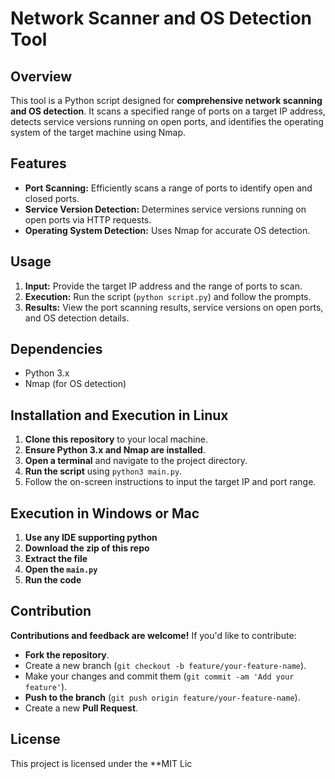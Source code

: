 # Network Scanner and OS Detection Tool 

## Overview
This tool is a Python script designed for **comprehensive network scanning and OS detection**. It scans a specified range of ports on a target IP address, detects service versions running on open ports, and identifies the operating system of the target machine using Nmap.

## Features
- **Port Scanning:** Efficiently scans a range of ports to identify open and closed ports.
- **Service Version Detection:** Determines service versions running on open ports via HTTP requests.
- **Operating System Detection:** Uses Nmap for accurate OS detection.

## Usage
1. **Input:** Provide the target IP address and the range of ports to scan.
2. **Execution:** Run the script (`python script.py`) and follow the prompts.
3. **Results:** View the port scanning results, service versions on open ports, and OS detection details.

## Dependencies
- Python 3.x
- Nmap (for OS detection)

## Installation and Execution in Linux 
1. **Clone this repository** to your local machine.
2. **Ensure Python 3.x and Nmap are installed**.
3. **Open a terminal** and navigate to the project directory.
4. **Run the script** using `python3 main.py`.
5. Follow the on-screen instructions to input the target IP and port range.

## Execution in Windows or Mac
1. **Use any IDE supporting python**
2. **Download the zip of this repo**
3. **Extract the file**
4. **Open the `main.py`**
5. **Run the code**


## Contribution
**Contributions and feedback are welcome!** If you'd like to contribute:
- **Fork the repository**.
- Create a new branch (`git checkout -b feature/your-feature-name`).
- Make your changes and commit them (`git commit -am 'Add your feature'`).
- **Push to the branch** (`git push origin feature/your-feature-name`).
- Create a new **Pull Request**.

## License
This project is licensed under the **MIT Lic

